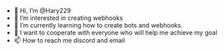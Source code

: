 - 👋 Hi, I’m @Hary229
- 👀 I’m interested in creating webhooks
- 🌱 I’m currently learning how to create bots and webhooks.
- 💞️ I want to cooperate with everyone who will help me achieve my goal
- 📫 How to reach me discord and email

<!---
Hary229/Hary229 is a ✨ special ✨ repository because its `README.md` (this file) appears on your GitHub profile.
You can click the Preview link to take a look at your changes.
--->
